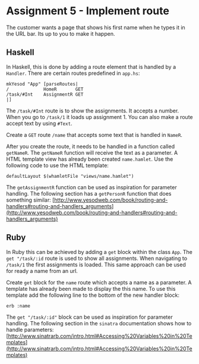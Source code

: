 # Assignment 5 - Implement route

The customer wants a page that shows his first name when he types it in the URL bar. Its up to you to make it happen.

## Haskell

In Haskell, this is done by adding a route element that is handled by a `Handler`. There are certain routes predefined in `app.hs`:

    mkYesod "App" [parseRoutes|
    /             HomeR       GET
    /task/#Int    AssignmentR GET
    |]

The `/task/#Int` route is to show the assignments. It accepts a number. When you go to `/task/1` it loads up assignment 1. You can also make a route accept text by using `#Text`.

Create a `GET` route `/name` that accepts some text that is handled in `NameR`.

After you create the route, it needs to be handled in a function called `getNameR`. The `getNameR` function will receive the text as a parameter. A HTML template view has already been created `name.hamlet`. Use the following code to use the HTML template:

    defaultLayout $(whamletFile "views/name.hamlet")

The `getAssignmentR` function can be used as inspiration for parameter handling. The following section has a `getPersonR` function that does something similar: [http://www.yesodweb.com/book/routing-and-handlers#routing-and-handlers_arguments](http://www.yesodweb.com/book/routing-and-handlers#routing-and-handlers_arguments)

## Ruby

In Ruby this can be achieved by adding a `get` block within the class `App`. The `get "/task/:id` route is used to show all assignments. When navigating to `/task/1` the first assignments is loaded. This same approach can be used for ready a name from an url.

Create `get` block for the `name` route which accepts a name as a parameter. A template has already been made to display the this name. To use this template add the following line to the bottom of the new handler block:

    erb :name

The `get "/task/:id"` block can be used as inspiration for parameter handling. The following section in the `sinatra` documentation shows how to handle parameters: [http://www.sinatrarb.com/intro.html#Accessing%20Variables%20in%20Templates](http://www.sinatrarb.com/intro.html#Accessing%20Variables%20in%20Templates)
